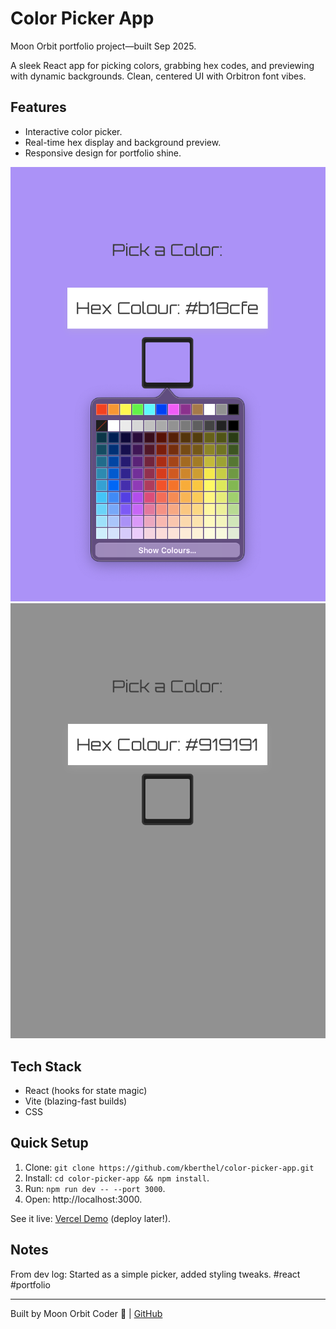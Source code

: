 # Color Picker App 
Moon Orbit portfolio project—built Sep 2025.

A sleek React app for picking colors, grabbing hex codes, and previewing with dynamic backgrounds. Clean, centered UI with Orbitron font vibes.

## Features
- Interactive color picker.
- Real-time hex display and background preview.
- Responsive design for portfolio shine.

![Screenshot 1](Screenshot1.png)  
![Screenshot 2](Screenshot2.png)

## Tech Stack
- React (hooks for state magic)
- Vite (blazing-fast builds)
- CSS

## Quick Setup
1. Clone: `git clone https://github.com/kberthel/color-picker-app.git`
2. Install: `cd color-picker-app && npm install`.
3. Run: `npm run dev -- --port 3000`.
4. Open: http://localhost:3000.

See it live: [Vercel Demo](https://your-app.vercel.app) (deploy later!).

## Notes
From dev log: Started as a simple picker, added styling tweaks. #react #portfolio

---
Built by Moon Orbit Coder 🌙 | [GitHub](https://github.com/kberthel)
